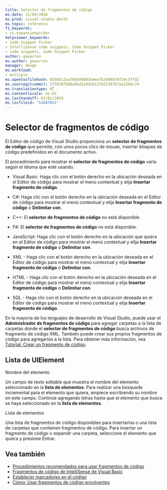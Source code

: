 ```yaml
---
title: Selector de fragmentos de código
ms.date: 11/04/2016
ms.prod: visual-studio-dev15
ms.topic: reference
f1_keywords:
- vs.expansionpicker
helpviewer_keywords:
- Code Snippet Picker
- IntelliSense code snippets, Code Snippet Picker
- code snippets, Code Snippet Picker
author: gewarren
ms.author: gewarren
manager: douge
ms.workload:
- multiple
ms.openlocfilehash: 03503c2ea708dd9093e4ee7b3490879724c3f7d2
ms.sourcegitcommit: 37fb7075b0a65d2add3b137a5230767aa3266c74
ms.translationtype: HT
ms.contentlocale: es-ES
ms.lasthandoff: 01/02/2019
ms.locfileid: "53887651"
---
```

# <a name="code-snippet-picker"></a>Selector de fragmentos de código

El Editor de código de Visual Studio proporciona un **selector de fragmentos de código** que permite, con unos pocos clics de mouse, insertar bloques de código predefinidos en el documento activo.

El procedimiento para mostrar el **selector de fragmentos de código** varía según el idioma que esté usando.

- Visual Basic: Haga clic con el botón derecho en la ubicación deseada en el Editor de código para mostrar el menú contextual y elija **Insertar fragmento de código**.

- C#: Haga clic con el botón derecho en la ubicación deseada en el Editor de código para mostrar el menú contextual y elija **Insertar fragmento de código** o **Delimitar con**.

- C++: El **selector de fragmentos de código** no está disponible.

- F#: El **selector de fragmentos de código** no está disponible.

- JavaScript: Haga clic con el botón derecho en la ubicación que quiera en el Editor de código para mostrar el menú contextual y elija **Insertar fragmento de código** o **Delimitar con**.

- XML - Haga clic con el botón derecho en la ubicación deseada en el Editor de código para mostrar el menú contextual y elija **Insertar fragmento de código** o **Delimitar con**.

- HTML - Haga clic con el botón derecho en la ubicación deseada en el Editor de código para mostrar el menú contextual y elija **Insertar fragmento de código** o **Delimitar con**.

- SQL - Haga clic con el botón derecho en la ubicación deseada en el Editor de código para mostrar el menú contextual y elija **Insertar fragmento de código**.

En la mayoría de los lenguajes de desarrollo de Visual Studio, puede usar el **Administrador de fragmentos de código** para agregar carpetas a la lista de carpetas donde el **selector de fragmentos de código** busca archivos de fragmento de código XML. También puede crear sus propios fragmentos de código para agregarlos a la lista. Para obtener más información, vea [Tutorial: Crear un fragmento de código](../../ide/walkthrough-creating-a-code-snippet.md).

## <a name="uielement-list"></a>Lista de UIElement

Nombre del elemento

Un campo de texto editable que muestra el nombre del elemento seleccionado en la **lista de elementos**. Para realizar una búsqueda incremental para el elemento que quiera, empiece escribiendo su nombre en este campo. Continúe agregando letras hasta que el elemento que busca se haya seleccionado en la **lista de elementos**.

Lista de elementos

Una lista de fragmentos de código disponibles para insertarlos o una lista de carpetas que contienen fragmentos de código. Para insertar un fragmento de código o expandir una carpeta, seleccione el elemento que quiera y presione Entrar.

## <a name="see-also"></a>Vea también

- [Procedimientos recomendados para usar fragmentos de código](../../ide/best-practices-for-using-code-snippets.md)
- [Fragmentos de código de IntelliSense de Visual Basic](/dotnet/visual-basic/developing-apps/using-ide/intellisense-code-snippets)
- [Establecer marcadores en el código](../../ide/setting-bookmarks-in-code.md)
- [Cómo: Usar fragmentos de código envolventes](../../ide/how-to-use-surround-with-code-snippets.md)